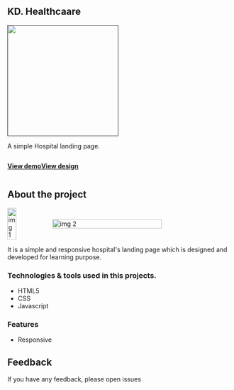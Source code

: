   <h2>KD. Healthcaare</h2>
<p>
 <a href=""> <img src="https://github.com/Tony-Stark-Jr/kdhealthcare.1.0/assets/74758608/1a69b87c-224b-4c5d-ae57-902660113e10" width="250"> </a>
</p>
  <p>A simple Hospital landing page.</p>
  
  <div style="display:flex;"> 
      <p><a href="https://kdhealthcare-1-0.vercel.app"><b>View demo</b></a></p>
    <p><a href="https://www.figma.com/file/pD8DlRpHK061HWduhA5HM4/healthcare?type=design&node-id=126-251&mode=design&t=iRZIuUX2Zf4SsOOq-0"><b>View design</b></a></p>
</div>

## About the project

<div style="display: flex; align-items: center; gap-2;">
  <img src="https://github.com/Tony-Stark-Jr/kdhealthcare.1.0/assets/74758608/a6eee7c9-6aa4-4cd3-a126-b72d93792b94" alt="img 1" style="width: 20%; object-fit: cover;">
  <img src="https://github.com/Tony-Stark-Jr/kdhealthcare.1.0/assets/74758608/21054606-df5f-4d2b-bdfc-91acf26c1597" alt="img 2" style="width: 70%; object-fit: cover;">
</div>


<p>It is a simple and responsive hospital's landing page which is designed and developed for learning purpose.</p>

### Technologies & tools used in this projects.
* HTML5
* CSS
* Javascript

### Features
* Responsive

## Feedback
If you have any feedback, please open issues

